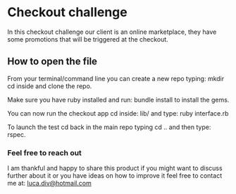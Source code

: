 # Checkout challenge

In this checkout challenge our client is an online marketplace,
they have some promotions that will be triggered at the checkout.


## How to open the file

From your terminal/command line you can create a new repo typing: mkdir
cd inside and clone the repo.

Make sure you have ruby installed and run: bundle install to install the gems.

You can now run the checkout app cd inside: lib/ and type: ruby interface.rb

To launch the test cd back in the main repo typing cd .. and then type: rspec.



### Feel free to reach out

I am thankful and happy to share this product if you might want to discuss
further about it or you have ideas on how to improve it feel free to contact me
at: luca.div@hotmail.com
